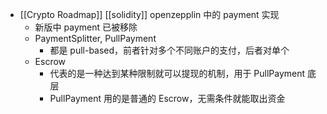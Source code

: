 - [[Crypto Roadmap]] [[solidity]] openzepplin 中的 payment 实现
	- 新版中 payment 已被移除
	- PaymentSplitter, PullPayment
		- 都是 pull-based，前者针对多个不同账户的支付，后者对单个
	- Escrow
		- 代表的是一种达到某种限制就可以提现的机制，用于 PullPayment 底层
		- PullPayment 用的是普通的 Escrow，无需条件就能取出资金